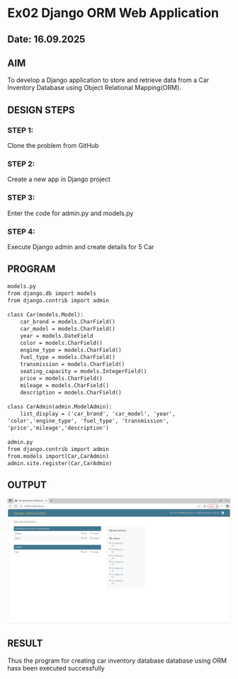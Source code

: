 # Ex02 Django ORM Web Application
## Date: 16.09.2025

## AIM
To develop a Django application to store and retrieve data from a Car Inventory Database using Object Relational Mapping(ORM).

## DESIGN STEPS

### STEP 1:
Clone the problem from GitHub

### STEP 2:
Create a new app in Django project

### STEP 3:
Enter the code for admin.py and models.py

### STEP 4:
Execute Django admin and create details for 5 Car 

## PROGRAM
```
models.py
from django.db import models
from django.contrib import admin

class Car(models.Model):
    car_brand = models.CharField()
    car_model = models.CharField()
    year = models.DateField
    color = models.CharField()
    engine_type = models.CharField()
    fuel_type = models.CharField()
    transmission = models.CharField()
    seating_capacity = models.IntegerField()
    price = models.CharField()
    mileage = models.CharField()
    description = models.CharField()

class CarAdmin(admin.ModelAdmin):
    list_display = ('car_brand', 'car_model', 'year', 'color','engine_type', 'fuel_type', 'transmission', 'price','mileage','description')

admin.py
from django.contrib import admin
from.models import(Car,CarAdmin)
admin.site.register(Car,CarAdmin)
```


## OUTPUT
![alt text](<Screenshot 2025-09-16 223204.png>)



## RESULT
Thus the program for creating car inventory database database using ORM hass been executed successfully
